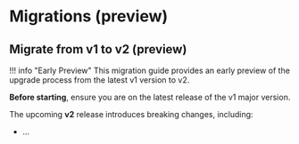 # Migrations (preview)
## Migrate from v1 to v2 (preview)

!!! info "Early Preview"
    This migration guide provides an early preview of the upgrade process from the latest v1 version to v2.

**Before starting**, ensure you are on the latest release of the v1 major version.

The upcoming **v2** release introduces breaking changes, including:

- ...
